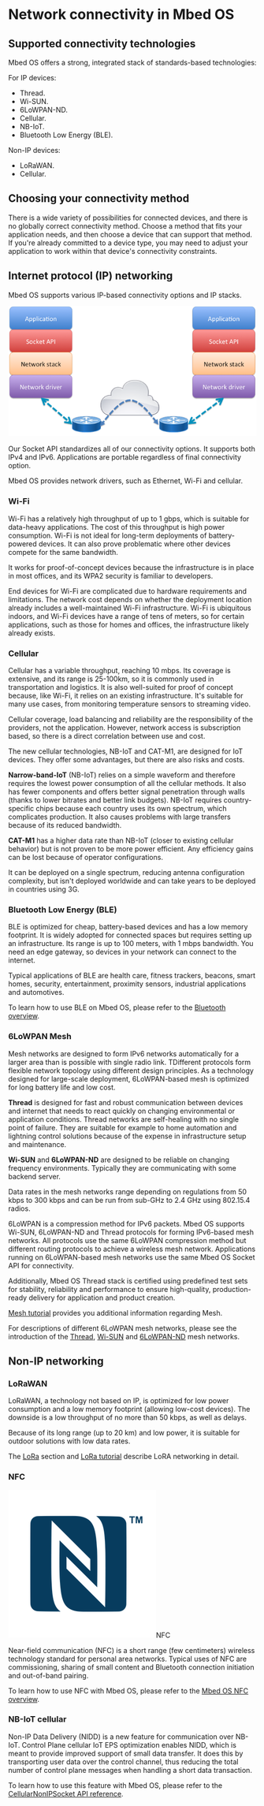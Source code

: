 <h1 id="connectivity-tech">Network connectivity in Mbed OS</h1>

## Supported connectivity technologies

Mbed OS offers a strong, integrated stack of standards-based technologies:

For IP devices:

- Thread.
- Wi-SUN.
- 6LoWPAN-ND.
- Cellular.
- NB-IoT.
- Bluetooth Low Energy (BLE).

Non-IP devices:

- LoRaWAN.
- Cellular.

## Choosing your connectivity method

There is a wide variety of possibilities for connected devices, and there is no globally correct connectivity method. Choose a method that fits your application needs, and then choose a device that can support that method. If you're already committed to a device type, you may need to adjust your application to work within that device's connectivity constraints.

## Internet protocol (IP) networking

Mbed OS supports various IP-based connectivity options and IP stacks.

<span class="images">![](../../../images/ip-networking-simple.png)</span>

Our Socket API standardizes all of our connectivity options. It supports both IPv4 and IPv6. Applications are portable regardless of final connectivity option.

Mbed OS provides network drivers, such as Ethernet, Wi-Fi and cellular.

### Wi-Fi

Wi-Fi has a relatively high throughput of up to 1 gbps, which is suitable for data-heavy applications. The cost of this throughput is high power consumption. Wi-Fi is not ideal for long-term deployments of battery-powered devices. It can also prove problematic where other devices compete for the same bandwidth.

It works for proof-of-concept devices because the infrastructure is in place in most offices, and its WPA2 security is familiar to developers.

End devices for Wi-Fi are complicated due to hardware requirements and limitations. The network cost depends on whether the deployment location already includes a well-maintained Wi-Fi infrastructure. Wi-Fi is ubiquitous indoors, and Wi-Fi devices have a range of tens of meters, so for certain applications, such as those for homes and offices, the infrastructure likely already exists.

### Cellular

Cellular has a variable throughput, reaching 10 mbps. Its coverage is extensive, and its range is 25-100km, so it is commonly used in transportation and logistics. It is also well-suited for proof of concept because, like Wi-Fi, it relies on an existing infrastructure. It's suitable for many use cases, from monitoring temperature sensors to streaming video.

Cellular coverage, load balancing and reliability are the responsibility of the providers, not the application. However, network access is subscription based, so there is a direct correlation between use and cost.

The new cellular technologies, NB-IoT and CAT-M1, are designed for IoT devices. They offer some advantages, but there are also risks and costs.

**Narrow-band-IoT** (NB-IoT) relies on a simple waveform and therefore requires the lowest power consumption of all the cellular methods. It also has fewer components and offers better signal penetration through walls (thanks to lower bitrates and better link budgets). NB-IoT requires country-specific chips because each country uses its own spectrum, which complicates production. It also causes problems with large transfers because of its reduced bandwidth.

**CAT-M1** has a higher data rate than NB-IoT (closer to existing cellular behavior) but is not proven to be more power efficient. Any efficiency gains can be lost because of operator configurations.

It can be deployed on a single spectrum, reducing antenna configuration complexity, but isn't deployed worldwide and can take years to be deployed in countries using 3G.

### Bluetooth Low Energy (BLE)

BLE is optimized for cheap, battery-based devices and has a low memory footprint. It is widely adopted for connected spaces but requires setting up an infrastructure. Its range is up to 100 meters, with 1 mbps bandwidth. You need an edge gateway, so devices in your network can connect to the internet.

Typical applications of BLE are health care, fitness trackers, beacons, smart homes, security, entertainment, proximity sensors, industrial applications and automotives.

To learn how to use BLE on Mbed OS, please refer to the [Bluetooth overview](../apis/ble.html).

### 6LoWPAN Mesh 

Mesh networks are designed to form IPv6 networks automatically for a larger area than is possible with single radio link. TDifferent protocols form flexible network topology using different design principles. As a technology designed for large-scale deployment, 6LoWPAN-based mesh is optimized for long battery life and low cost.

**Thread** is designed for fast and robust communication between devices and internet that needs to react quickly on changing environmental or application conditions. Thread networks are self-healing with no single point of failure. They are suitable for example to home automation and lightning control solutions because of the expense in infrastructure setup and maintenance.

**Wi-SUN** and **6LoWPAN-ND** are designed to be reliable on changing frequency environments. Typically they are communicating with some backend server.

Data rates in the mesh networks range depending on regulations from 50 kbps to 300 kbps and can be run from sub-GHz to 2.4 GHz using 802.15.4 radios.

6LoWPAN is a compression method for IPv6 packets. Mbed OS supports Wi-SUN, 6LoWPAN-ND and Thread protocols for forming IPv6-based mesh networks. All protocols use the same 6LoWPAN compression method but different routing protocols to achieve a wireless mesh network. Applications running on 6LoWPAN-based mesh networks use the same Mbed OS Socket API for connectivity.

Additionally, Mbed OS Thread stack is certified using predefined test sets for stability, reliability and performance to ensure high-quality, production-ready delivery for application and product creation.

[Mesh tutorial](../tutorials/mesh-tutorial.html) provides you additional information regarding Mesh.

For descriptions of different 6LoWPAN mesh networks, please see the introduction of the [Thread](../reference/thread-tech.html), [Wi-SUN](../reference/wisun-tech.html) and [6LoWPAN-ND](../reference/6LoWPAN-ND-tech.html) mesh networks.

## Non-IP networking

### LoRaWAN

LoRaWAN, a technology not based on IP, is optimized for low power consumption and a low memory footprint (allowing low-cost devices). The downside is a low throughput of no more than 50 kbps, as well as delays.

Because of its long range (up to 20 km) and low power, it is suitable for outdoor solutions with low data rates.

The [LoRa](lora-tech.html) section and [LoRa tutorial](../tutorials/LoRa-tutorial.html) describe LoRA networking in detail.

### NFC

<span class="images">![](../../../images/n_mark.png)<span>NFC</span></span>

Near-field communication (NFC) is a short range (few centimeters) wireless technology standard for personal area networks. Typical uses of NFC are commissioning, sharing of small content and Bluetooth connection initiation and out-of-band pairing.

To learn how to use NFC with Mbed OS, please refer to the [Mbed OS NFC overview](../apis/nfc.html).

### NB-IoT cellular

Non-IP Data Delivery (NIDD) is a new feature for communication over NB-IoT. Control Plane cellular IoT EPS optimization enables NIDD, which is meant to provide improved support of small data transfer. It does this by transporting user data over the control channel, thus reducing the total number of control plane messages when handling a short data transaction.

To learn how to use this feature with Mbed OS, please refer to the [CellularNonIPSocket API reference](../apis/non-ip-cellular-socket.html).
